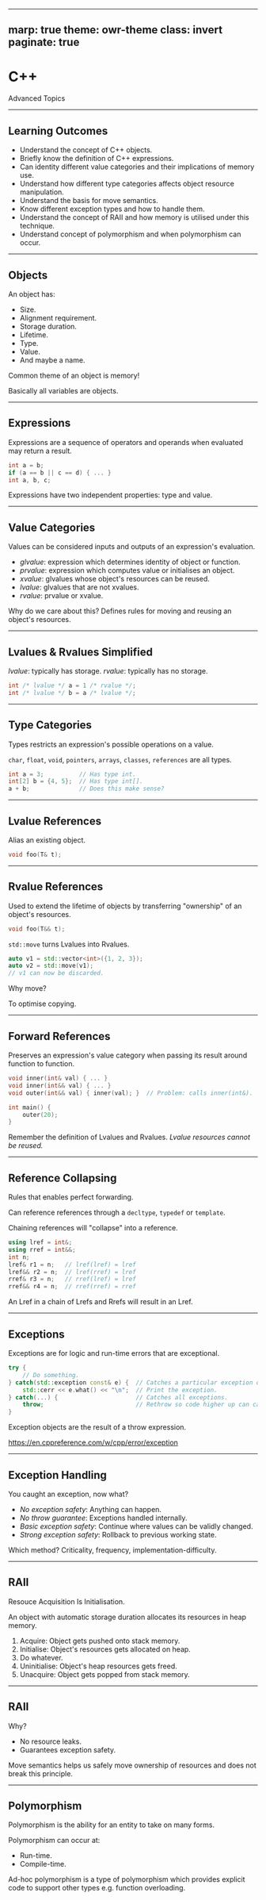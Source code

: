 -------------------
marp: true
theme: owr-theme
class: invert
paginate: true
-------------------

# C++

Advanced Topics

<!--

These topics will build the fundamental knowledge to completely understand later topics such as classes and templates.

Warning: this is a highly theoretical tutorial.

-->


-------------------
## Learning Outcomes

- Understand the concept of C++ objects.
- Briefly know the definition of C++ expressions.
- Can identity different value categories and their implications of memory use.
- Understand how different type categories affects object resource manipulation.
- Understand the basis for move semantics.
- Know different exception types and how to handle them.
- Understand the concept of RAII and how memory is utilised under this technique.
- Understand concept of polymorphism and when polymorphism can occur.
-------------------
## Objects

An object has:
- Size.
- Alignment requirement.
- Storage duration.
- Lifetime.
- Type.
- Value.
- And maybe a name.

Common theme of an object is memory!

Basically all variables are objects.

<!-- 

No this is not OOP.

Objects in C++ have
    size (how much memory is allocated)
    alignment requirement (where the memory is allocated)
    storage duration (automatic, static, dynamic, local)
    lifetime (how long memory should be used for)
    type
    value
    name

There's a common theme here which is anything that requires run-time memory is an object.

What can we do with objects?
    Create, destroy, refer, access, manipulate

Basically variables are objects.

Examples of things that are not objects are values, references, functions, enumerators, types, non-static class members, templates, classes, namespaces.
    Because these are all determined in compile-time.

 -->

-------------------
## Expressions

Expressions are a sequence of operators and operands when evaluated may return a result.

```cpp
int a = b;
if (a == b || c == d) { ... }
int a, b, c;
```

Expressions have two independent properties: type and value.

<!-- 

Expressions have operators and operands when evaluated will give us some result.
    =, +=, -=, *=, ++a, --a, a + b, a >> b, !a, a[b], *a, a->b, a ? b : c...

Can you identify what operators and operands are in the example?

Expressions are characterised by a type and a value category.
    Belonging to one of three value categories: prvalue, xvalue, lvalue.

Now we know everything we need to move on.

 -->

-------------------
## Value Categories

Values can be considered inputs and outputs of an expression's evaluation.

- *glvalue*: expression which determines identity of object or function.
- *prvalue*: expression which computes value or initialises an object.
- *xvalue*: glvalues whose object's resources can be reused.
- *lvalue*: glvalues that are not xvalues.
- *rvalue*: prvalue or xvalue.

Why do we care about this?
Defines rules for moving and reusing an object's resources.

<!-- 

Formally, values are a member of a set of possible interpretations of an infinite sequence of symbols.

glvalue: generalised lvalue
    expression when evaluated determines identity of object or function

prvalue: pure rvalue
    expressions when evaluated computes value of an operand or initialises an object

xvalue: expiring value
    glvalues whose object's resources can be reused

lvalue: left value
    glvalues that are not xvalues
    typically left-hand side of assignment

rvalue: right value
    prvalue or xvalue
    typically right-hand side of assignment

But we really only care about lvalues and rvalues because these 2 rules defines how we want to move, copy, reuse object resources.

 -->

-------------------
## Lvalues & Rvalues Simplified

*lvalue*: typically has storage.
*rvalue*: typically has no storage.

```cpp
int /* lvalue */ a = 1 /* rvalue */;
int /* lvalue */ b = a /* lvalue */;
```

<!-- 

Quite simply
    lvalues have storage
    rvalues have no storage

 -->

-------------------
## Type Categories

Types restricts an expression's possible operations on a value.

`char`, `float`, `void`, `pointers`, `arrays`, `classes`, `references` are all types.

```cpp
int a = 3;          // Has type int.
int[2] b = {4, 5};  // Has type int[].
a + b;              // Does this make sense?
```

<!-- 

Types restricts what operations are possible in an expression.
    What makes sense and doesn't make sense?
    Basically semantics.

Can you identify the types in the example?

In this tutorial, we care about reference types because it will tell us how we can manipulate object resources.

 -->

-------------------
## Lvalue References

Alias an existing object.

```cpp
void foo(T& t);
```

<!-- 

You should already know this from cpp1.

 -->

-------------------
## Rvalue References

Used to extend the lifetime of objects by transferring "ownership" of an object's resources.

```cpp
void foo(T&& t);
```

`std::move` turns Lvalues into Rvalues.

```cpp
auto v1 = std::vector<int>({1, 2, 3});
auto v2 = std::move(v1);
// v1 can now be discarded.
```

Why move?

To optimise copying.

<!-- 

Another kind of reference which lets us reassign an owner of the reference.
    Changing owners also means moving the object's resources.

Denoted by &&.

How do we move an object? Using std::move which turns Lvalues into Rvalues.

See example.
    We should no longer care about v1 after we moved it to v2.

Show cpp4-01.

Can see that this is useful if we want the object's lifetime to be extended
    Maybe the original object was going out of scope e.g. exiting a function.

Now real question is why move at all?
    Why not just pass by value or
    assign v2 = v1

    What if you only want one copy of the object? Copying is a waste of processing power and memory.

    Moving doesn't make any copies at all. It just transfers ownership of some resources.

 -->

-------------------
## Forward References

Preserves an expression's value category when passing its result around function to function.

```cpp
void inner(int& val) { ... }
void inner(int&& val) { ... }
void outer(int&& val) { inner(val); }  // Problem: calls inner(int&).

int main() {
    outer(20);
}
```

Remember the definition of Lvalues and Rvalues.
*Lvalue resources cannot be reused.*

<!-- 

We now know how to convert Lvalues to Rvalues and Rvalues to Lvalues.

Now we need to know how to not convert them by using forward references.

Introduce forwarding problem.

There will be cases where you need to pass by reference to multiple nested functions. It is important that its Lvaluedness and Rvaluedness is maintained or the meaning of the expression may change.
    In this example our Rvalue of 20 becomes an Lvalue which is why inner(int&) is called. What does this mean?
        Our val being an Lvalue means its resources has been allocated and it cannot be reused.

Show cpp4-02

 -->

-------------------
## Reference Collapsing

Rules that enables perfect forwarding.

Can reference references through a `decltype`, `typedef` or `template`.

Chaining references will "collapse" into a reference.

```cpp
using lref = int&;
using rref = int&&;
int n;
lref& r1 = n;   // lref(lref) = lref
lref&& r2 = n;  // lref(rref) = lref
rref& r3 = n;   // rref(lref) = lref
rref&& r4 = n;  // rref(rref) = rref
```

An Lref in a chain of Lrefs and Rrefs will result in an Lref.

<!-- 

You can reference references but only through a decltype, typedef, or template.

Basically if you have lrefs and rrefs, it'll simplify to an lreft.

When would you need to use this?
    To allow perfect forwarding.
    If we are only passing rrefs around, we don't expect the value to behave like an lvalue.
    If we have pased our value as an lvalue then we do expect it to behave like an lvalue.

 -->

-------------------
## Exceptions

Exceptions are for logic and run-time errors that are exceptional.

```cpp
try {
    // Do something.
} catch(std::exception const& e) {  // Catches a particular exception object.
    std::cerr << e.what() << "\n";  // Print the exception.
} catch(...) {                      // Catches all exceptions.
    throw;                          // Rethrow so code higher up can catch it.
}
```

Exception objects are the result of a throw expression.

https://en.cppreference.com/w/cpp/error/exception


<!-- 

What are exceptions?
    Errors that we can catch during runtime and attempt to fix or do something about or rethrow.
    Errors are typically run-time errors or logic errors.

Why exceptions?
    Allows us to catch errors in runtime and not crash our program.
    Clean separation between working code and error handling code.

When to use exceptions?
    Only for exceptional circumstances outside the programmer's control.
    Some examples?
        Receiving a message but finding out it is corrupt.
        Opening a corrupt or missing file.

Example
    General structure for try-catch block
    Absolutely do not nest try-catch statements.
    The order of catch statements starts with specific then more general as you go down.

List of exceptions.
    All exceptions inherit a class called exception.

Show cpp4-03.

 -->

-------------------
## Exception Handling

You caught an exception, now what?

- *No exception safety*: Anything can happen.
- *No throw guarantee*: Exceptions handled internally.
- *Basic exception safety*: Continue where values can be validly changed.
- *Strong exception safety*: Rollback to previous working state.

Which method?
Criticality, frequency, implementation-difficulty.

<!-- 

4 different ways we can handle exceptions.
    No exception safety.
        Do nothing about it, anything can happen
    
    No throw guarantee.
        Code is guaranteed to succeed.
        If an exception occurs, it will be handled internally.
        Programmer does not need to know about it.
        E.g. closing file, freeing memory.
    
    Basic exception safety.
        Code may be partially executed.
        There may be change of state but we continue regardless.

    Strong exception safety.
        Code may fail.
        Rollback to a state before exception occurred.
        Values should not be changed, code is not partially executed.
        Harder to implement because need system for rolling back.

Pick which exception handling method is appropriate based on:
    More critical code may need strong exception safety.
    Extremely exceptional circumstances AND difficult to implement exception handling may prefer no exception safety.

Show cpp4-04.

 -->

-------------------
## RAII

Resouce Acquisition Is Initialisation.

An object with automatic storage duration allocates its resources in heap memory.

1. Acquire: Object gets pushed onto stack memory.
1. Initialise: Object's resources gets allocated on heap.
1. Do whatever.
1. Uninitialise: Object's heap resources gets freed.
1. Unacquire: Object gets popped from stack memory.

<!-- 

This whole tutorial leads up to a very important topic of C++.

Revision.
    Every thread has its own stack of memory which keeps track of the variables that you declare.

    Functions will have its own portion of the stack that no other functions can write/read to.

RAII.
    When you acquire a resource, it also initialises it.
    Acquiring and initialising a resource must be hand-in-hand.
    Acquiring means to allocate the object on stack memory.
    Initialising means to allocate the object's resources on heap memory.

 -->

-------------------
## RAII

Why?
- No resource leaks.
- Guarantees exception safety.

Move semantics helps us safely move ownership of resources and does not break this principle.

<!-- 

This programming technique makes objects manage their own resources.
    In C, you would manually malloc and have to remember to free for each malloc.
    This is very dangerous.
    So we bind the action of malloc/free to a temporary object and let the storage duration do the work.
    This makes sure we don't have memory leaks and guarantees exception safety.
        No throw guarantee when moving resources or freeing memory.

Every single object in the C++ library uses RAII e.g. strings, vectors.
    Under the hood there is mallocing and freeing but as the user, you don't care about that.

Now what if we want to move ownership of an RAII's resources?
    Use std::move().

 -->

-------------------
## Polymorphism

Polymorphism is the ability for an entity to take on many forms.

Polymorphism can occur at:
- Run-time.
- Compile-time.

Ad-hoc polymorphism is a type of polymorphism which provides explicit code to support other types e.g. function overloading.

<!-- 

Will briefly introduce the concept of polymorphism.

Polymorphism is a concept that some entity has multiple forms.
    You can have multiple functions with the same name.
    You can use static_cast to change an object's type.

There are two places where polymorphism can occur:
    At compile-time or run-time.

Ad-hoc polymorphism is a type of polymorphism.
    Writing explicit code to support other types e.g. function overloading.

Is ad-hoc polymorphism run-time or compile-time?

Will introduce other types of polymorphism later.
    Subtype polymorphism.
    Parametric polymorphism.

 -->